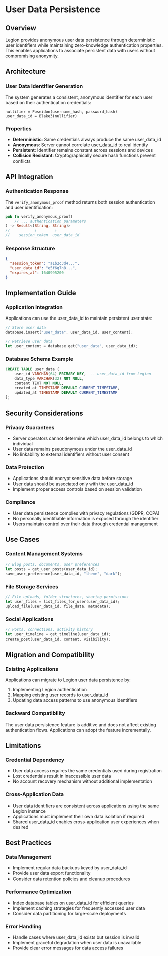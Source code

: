 # User Data Persistence

## Overview

Legion provides anonymous user data persistence through deterministic user identifiers while maintaining zero-knowledge authentication properties. This enables applications to associate persistent data with users without compromising anonymity.

## Architecture

### User Data Identifier Generation

The system generates a consistent, anonymous identifier for each user based on their authentication credentials:

```
nullifier = Poseidon(username_hash, password_hash)
user_data_id = Blake3(nullifier)
```

### Properties

- **Deterministic**: Same credentials always produce the same user_data_id
- **Anonymous**: Server cannot correlate user_data_id to real identity
- **Persistent**: Identifier remains constant across sessions and devices
- **Collision Resistant**: Cryptographically secure hash functions prevent conflicts

## API Integration

### Authentication Response

The `verify_anonymous_proof` method returns both session authentication and user identification:

```rust
pub fn verify_anonymous_proof(
    // ... authentication parameters
) -> Result<(String, String)>
//           ↑        ↑
//    session_token  user_data_id
```

### Response Structure

```json
{
  "session_token": "a1b2c3d4...",
  "user_data_id": "e5f6g7h8...",
  "expires_at": 1640995200
}
```

## Implementation Guide

### Application Integration

Applications can use the user_data_id to maintain persistent user state:

```rust
// Store user data
database.insert("user_data", user_data_id, user_content);

// Retrieve user data
let user_content = database.get("user_data", user_data_id);
```

### Database Schema Example

```sql
CREATE TABLE user_data (
    user_id VARCHAR(64) PRIMARY KEY,  -- user_data_id from Legion
    data_type VARCHAR(32) NOT NULL,
    content TEXT NOT NULL,
    created_at TIMESTAMP DEFAULT CURRENT_TIMESTAMP,
    updated_at TIMESTAMP DEFAULT CURRENT_TIMESTAMP
);
```

## Security Considerations

### Privacy Guarantees

- Server operators cannot determine which user_data_id belongs to which individual
- User data remains pseudonymous under the user_data_id
- No linkability to external identifiers without user consent

### Data Protection

- Applications should encrypt sensitive data before storage
- User data should be associated only with the user_data_id
- Implement proper access controls based on session validation

### Compliance

- User data persistence complies with privacy regulations (GDPR, CCPA)
- No personally identifiable information is exposed through the identifier
- Users maintain control over their data through credential management

## Use Cases

### Content Management Systems

```rust
// Blog posts, documents, user preferences
let posts = get_user_posts(user_data_id);
save_user_preference(user_data_id, "theme", "dark");
```

### File Storage Services

```rust
// File uploads, folder structures, sharing permissions
let user_files = list_files_for_user(user_data_id);
upload_file(user_data_id, file_data, metadata);
```

### Social Applications

```rust
// Posts, connections, activity history
let user_timeline = get_timeline(user_data_id);
create_post(user_data_id, content, visibility);
```

## Migration and Compatibility

### Existing Applications

Applications can migrate to Legion user data persistence by:

1. Implementing Legion authentication
2. Mapping existing user records to user_data_id
3. Updating data access patterns to use anonymous identifiers

### Backward Compatibility

The user data persistence feature is additive and does not affect existing authentication flows. Applications can adopt the feature incrementally.

## Limitations

### Credential Dependency

- User data access requires the same credentials used during registration
- Lost credentials result in inaccessible user data
- No account recovery mechanism without additional implementation

### Cross-Application Data

- User data identifiers are consistent across applications using the same Legion instance
- Applications must implement their own data isolation if required
- Shared user_data_id enables cross-application user experiences when desired

## Best Practices

### Data Management

- Implement regular data backups keyed by user_data_id
- Provide user data export functionality
- Consider data retention policies and cleanup procedures

### Performance Optimization

- Index database tables on user_data_id for efficient queries
- Implement caching strategies for frequently accessed user data
- Consider data partitioning for large-scale deployments

### Error Handling

- Handle cases where user_data_id exists but session is invalid
- Implement graceful degradation when user data is unavailable
- Provide clear error messages for data access failures